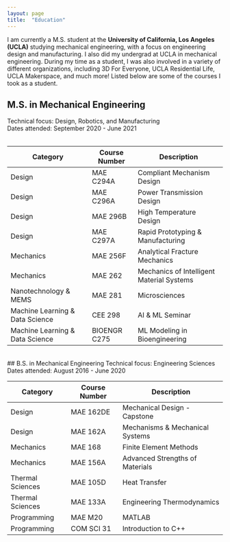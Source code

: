 ```yaml
---
layout: page
title:  "Education"
---
```


I am currently a M.S. student at the **University of California, Los Angeles (UCLA)** studying mechanical engineering, with a focus on engineering design and manufacturing. I also did my undergrad at UCLA in mechanical engineering. During my time as a student, I was also involved in a variety of different organizations, including 3D For Everyone, UCLA Residential Life, UCLA Makerspace, and much more! Listed below are some of the courses I took as a student.

## M.S. in Mechanical Engineering
Technical focus: Design, Robotics, and Manufacturing<br>
Dates attended: September 2020 - June 2021
<br><br>


| Category                        	| Course Number 	| Description                               	|
|---------------------------------	|---------------	|-------------------------------------------	|
| Design                          	| MAE C294A     	| Compliant Mechanism Design                	|
| Design                          	| MAE C296A     	| Power Transmission Design                 	|
| Design                          	| MAE 296B      	| High Temperature Design                   	|
| Design                          	| MAE C297A     	| Rapid Prototyping & Manufacturing         	|
| Mechanics                       	| MAE 256F      	| Analytical Fracture Mechanics             	|
| Mechanics                       	| MAE 262       	| Mechanics of Intelligent Material Systems 	|
| Nanotechnology & MEMS           	| MAE 281       	| Microsciences                             	|
| Machine Learning & Data Science 	| CEE 298       	| AI & ML Seminar                           	|
| Machine Learning & Data Science 	| BIOENGR C275  	| ML Modeling in Bioengineering             	|

<br>
## B.S. in Mechanical Engineering
Technical focus: Engineering Sciences <br>
Dates attended: August 2016 - June 2020

<br>

| Category         	| Course Number 	| Description                     	|
|------------------	|---------------	|---------------------------------	|
| Design           	| MAE 162DE     	| Mechanical Design - Capstone    	|
| Design           	| MAE 162A      	| Mechanisms & Mechanical Systems 	|
| Mechanics        	| MAE 168       	| Finite Element Methods          	|
| Mechanics        	| MAE 156A      	| Advanced Strengths of Materials 	|
| Thermal Sciences 	| MAE 105D      	| Heat Transfer                   	|
| Thermal Sciences 	| MAE 133A      	| Engineering Thermodynamics      	|
| Programming      	| MAE M20       	| MATLAB                          	|
| Programming      	| COM SCI 31    	| Introduction to C++             	|